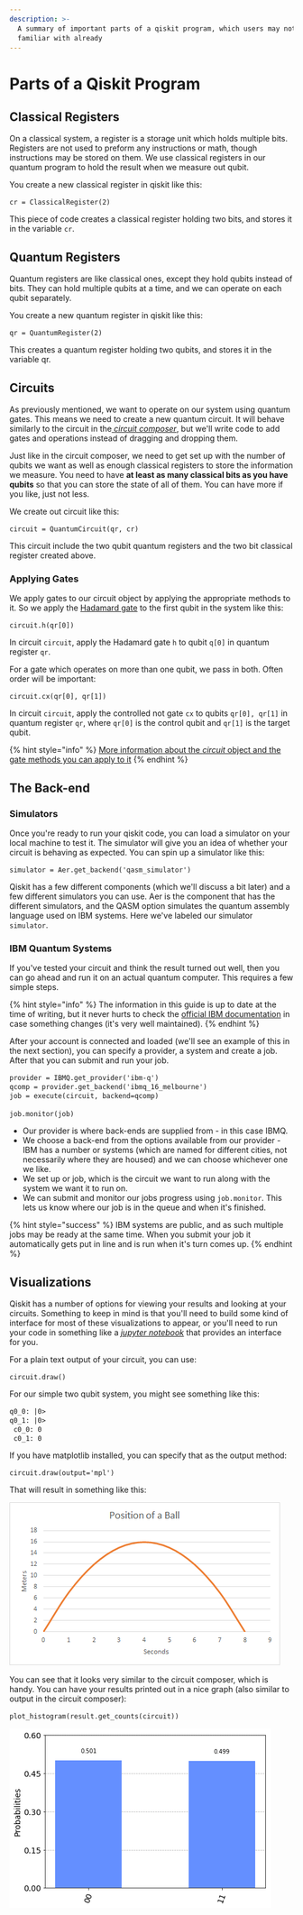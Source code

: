 ```yaml
---
description: >-
  A summary of important parts of a qiskit program, which users may not be
  familiar with already
---
```


# Parts of a Qiskit Program

## Classical Registers

On a classical system, a register is a storage unit which holds multiple bits. Registers are not used to preform any instructions or math, though instructions may be stored on them. We use classical registers in our quantum program to hold the result when we measure out qubit.

You create a new classical register in qiskit like this:

```text
cr = ClassicalRegister(2)
```

This piece of code creates a classical register holding two bits, and stores it in the variable `cr`.

## Quantum Registers

Quantum registers are like classical ones, except they hold qubits instead of bits. They can hold multiple qubits at a time, and we can operate on each qubit separately.

You create a new quantum register in qiskit like this:

```text
qr = QuantumRegister(2)
```

This creates a quantum register holding two qubits, and stores it in the variable qr.

## Circuits

As previously mentioned, we want to operate on our system using quantum gates. This means we need to create a new quantum circuit. It will behave similarly to the circuit in the[ _circuit composer_](../ibmq/using-quantum-gates-the-circuit-composer.md), but we'll write code to add gates and operations instead of dragging and dropping them.

Just like in the circuit composer, we need to get set up with the number of qubits we want as well as enough classical registers to store the information we measure. You need to have **at least as many classical bits as you have qubits** so that you can store the state of all of them. You can have more if you like, just not less.

We create out circuit like this:

```text
circuit = QuantumCircuit(qr, cr)
```

This circuit include the two qubit quantum registers and the two bit classical register created above.

### Applying Gates

We apply gates to our circuit object by applying the appropriate methods to it. So we apply the [Hadamard gate](../quantum-circuits/single-qubit-gates.md#hadamard-gate) to the first qubit in the system like this:

```text
circuit.h(qr[0])
```

In circuit `circuit`, apply the Hadamard gate `h` to qubit `q[0]` in quantum register `qr`.

For a gate which operates on more than one qubit, we pass in both. Often order will be important:

```text
circuit.cx(qr[0], qr[1])
```

In circuit `circuit`, apply the controlled not gate `cx` to qubits `qr[0], qr[1]` in quantum register `qr`, where `qr[0]` is the control qubit and `qr[1]` is the target qubit.

{% hint style="info" %}
[More information about the _circuit_ object and the gate methods you can apply to it](https://qiskit.org/documentation/stubs/qiskit.circuit.QuantumCircuit.html#qiskit.circuit.QuantumCircuit)
{% endhint %}

## The Back-end

### Simulators

Once you're ready to run your qiskit code, you can load a simulator on your local machine to test it. The simulator will give you an idea of whether your circuit is behaving as expected. You can spin up a simulator like this:

```text
simulator = Aer.get_backend('qasm_simulator')
```

Qiskit has a few different components \(which we'll discuss a bit later\) and a few different simulators you can use. Aer is the component that has the different simulators, and the QASM option simulates the quantum assembly language used on IBM systems. Here we've labeled our simulator `simulator`.

### IBM Quantum Systems

If you've tested your circuit and think the result turned out well, then you can go ahead and run it on an actual quantum computer. This requires a few simple steps.

{% hint style="info" %}
The information in this guide is up to date at the time of writing, but it never hurts to check the [official IBM documentation](https://qiskit.org/documentation/apidoc/ibmq-provider.html) in case something changes \(it's very well maintained\).
{% endhint %}

After your account is connected and loaded \(we'll see an example of this in the next section\), you can specify a provider, a system and create a job. After that you can submit and run your job.

```text
provider = IBMQ.get_provider('ibm-q')
qcomp = provider.get_backend('ibmq_16_melbourne')
job = execute(circuit, backend=qcomp)

job.monitor(job)
```

* Our provider is where back-ends are supplied from - in this case IBMQ. 
* We choose a back-end from the options available from our provider - IBM has a number or systems \(which are named for different cities, not necessarily where they are housed\) and we can choose whichever one we like. 
* We set up or job, which is the circuit we want to run along with the system we want it to run on. 
* We can submit and monitor our jobs progress using `job.monitor`. This lets us know where our job is in the queue and when it's finished.

{% hint style="success" %}
IBM systems are public, and as such multiple jobs may be ready at the same time. When you submit your job it automatically gets put in line and is run when it's turn comes up.
{% endhint %}

## Visualizations

Qiskit has a number of options for viewing your results and looking at your circuits. Something to keep in mind is that you'll need to build some kind of interface for most of these visualizations to appear, or you'll need to run your code in something like a [_jupyter notebook_](../getting-started/resources.md#jupyter) that provides an interface for you. 

For a plain text output of your circuit, you can use:

```text
circuit.draw()
```

For our simple two qubit system, you might see something like this:

```text
q0_0: |0>
q0_1: |0>  
 c0_0: 0 
 c0_1: 0 
```

If you have matplotlib installed, you can specify that as the output method:

```text
circuit.draw(output='mpl')
```

That will result in something like this:

![An image of a circuit as output by matplotlib](../.gitbook/assets/image%20%283%29.png)

You can see that it looks very similar to the circuit composer, which is handy. You can have your results printed out in a nice graph \(also similar to output in the circuit composer\):

```text
plot_histogram(result.get_counts(circuit))
```

![A graph of our quantum results as output by qiskit ](../.gitbook/assets/index.png)



